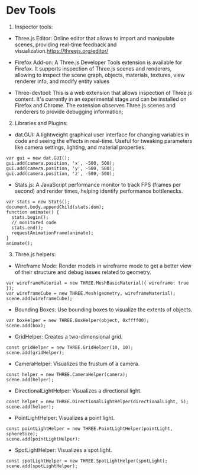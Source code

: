# Dev Tools

1. Inspector tools:

- Three.js Editor: Online editor that allows to import and manipulate scenes, providing real-time feedback and visualization.https://threejs.org/editor/

- Firefox Add-on: A Three.js Developer Tools extension is available for Firefox. It supports inspection of Three.js scenes and renderers, allowing to inspect the scene graph, objects, materials, textures, view renderer info, and modify entity values

- Three-devtool: This is a web extension that allows inspection of Three.js content. It's currently in an experimental stage and can be installed on Firefox and Chrome. The extension observes Three.js scenes and renderers to provide debugging information;

2. Libraries and Plugins:

- dat.GUI: A lightweight graphical user interface for changing variables in code and seeing the effects in real-time. Useful for tweaking parameters like camera settings, lighting, and material properties.

```
var gui = new dat.GUI();
gui.add(camera.position, 'x', -500, 500);
gui.add(camera.position, 'y', -500, 500);
gui.add(camera.position, 'z', -500, 500);
```

- Stats.js: A JavaScript performance monitor to track FPS (frames per second) and render times, helping identify performance bottlenecks.

```
var stats = new Stats();
document.body.appendChild(stats.dom);
function animate() {
  stats.begin();
  // monitored code
  stats.end();
  requestAnimationFrame(animate);
}
animate();
```

3. Three.js helpers:

- Wireframe Mode: Render models in wireframe mode to get a better view of their structure and debug issues related to geometry.

```
var wireframeMaterial = new THREE.MeshBasicMaterial({ wireframe: true });
var wireframeCube = new THREE.Mesh(geometry, wireframeMaterial);
scene.add(wireframeCube);
```

- Bounding Boxes: Use bounding boxes to visualize the extents of objects.

```
var boxHelper = new THREE.BoxHelper(object, 0xffff00);
scene.add(box);
```

- GridHelper: Creates a two-dimensional grid.

```
const gridHelper = new THREE.GridHelper(10, 10);
scene.add(gridHelper);
```

- CameraHelper: Visualizes the frustum of a camera.

```
const helper = new THREE.CameraHelper(camera);
scene.add(helper);
```

- DirectionalLightHelper: Visualizes a directional light.

```
const helper = new THREE.DirectionalLightHelper(directionalLight, 5);
scene.add(helper);
```

- PointLightHelper: Visualizes a point light.

```
const pointLightHelper = new THREE.PointLightHelper(pointLight, sphereSize);
scene.add(pointLightHelper);
```

- SpotLightHelper: Visualizes a spot light.

```
const spotLightHelper = new THREE.SpotLightHelper(spotLight);
scene.add(spotLightHelper);
```
